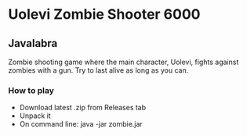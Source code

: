 # Uolevi Zombie Shooter 6000

## Javalabra

Zombie shooting game where the main character, Uolevi, fights against zombies with a gun. Try to last alive as long as you can.

### How to play
- Download latest .zip from Releases tab
- Unpack it
- On command line: java -jar zombie.jar
